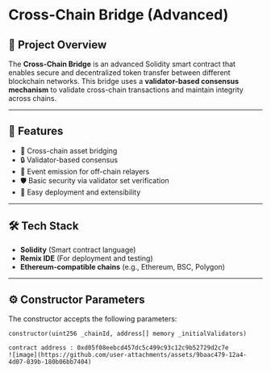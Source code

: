 # Cross-Chain Bridge (Advanced)

## 🧩 Project Overview

The **Cross-Chain Bridge** is an advanced Solidity smart contract that enables secure and decentralized token transfer between different blockchain networks. This bridge uses a **validator-based consensus mechanism** to validate cross-chain transactions and maintain integrity across chains.

---

## 🚀 Features

- 🌉 Cross-chain asset bridging
- 🔒 Validator-based consensus
- 📜 Event emission for off-chain relayers
- 🛡️ Basic security via validator set verification
- 🔧 Easy deployment and extensibility

---

## 🛠️ Tech Stack

- **Solidity** (Smart contract language)
- **Remix IDE** (For deployment and testing)
- **Ethereum-compatible chains** (e.g., Ethereum, BSC, Polygon)

---

## ⚙️ Constructor Parameters

The constructor accepts the following parameters:

```solidity
constructor(uint256 _chainId, address[] memory _initialValidators)

contract address : 0xd05f08eebcd457dc5c499c93c12c9b52729d2c7e
![image](https://github.com/user-attachments/assets/9baac479-12a4-4d07-839b-180b06bb7404)
